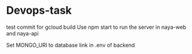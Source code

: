 # Devops-task
test commit for gcloud build
Use npm start to run the server in naya-web and naya-api

Set MONGO_URI to database link in .env of backend
